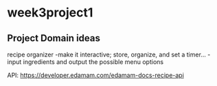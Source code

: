 # week3project1

## Project Domain ideas
recipe organizer 
-make it interactive; store, organize, and set a timer…
-input ingredients and output the possible menu options

API: https://developer.edamam.com/edamam-docs-recipe-api 

